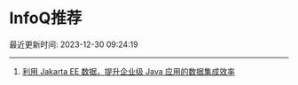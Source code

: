 # InfoQ推荐

最近更新时间: 2023-12-30 09:24:19

--- 
1. [利用 Jakarta EE 数据，提升企业级 Java 应用的数据集成效率](https://www.infoq.cn/article/372ipFv8PZTFvjzIrmU0) 
